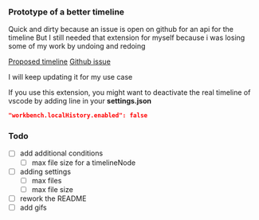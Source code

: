###  Prototype of a better timeline
Quick and dirty because an issue is open on github for an api for the timeline
But I still needed that extension for myself because i was losing some of my work by undoing and redoing

[Proposed timeline](https://github.com/microsoft/vscode/blob/main/src/vscode-dts/vscode.proposed.timeline.d.ts)
[Github issue](https://github.com/microsoft/vscode/issues/84297)

I will keep updating it for my use case

If you use this extension, you might want to deactivate the real timeline of vscode by adding line in your **settings.json**
```json
"workbench.localHistory.enabled": false
```
### Todo
- [ ] add additional conditions
    - [ ] max file size for a timelineNode
- [ ] adding settings
    - [ ] max files
    - [ ] max file size
- [ ] rework the README
- [ ] add gifs